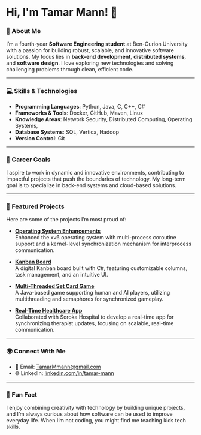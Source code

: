 # Hi, I'm Tamar Mann! 👋

### 🚀 About Me
I’m a fourth-year **Software Engineering student** at Ben-Gurion University with a passion for building robust, scalable, and innovative software solutions. My focus lies in **back-end development**, **distributed systems**, and **software design**. I love exploring new technologies and solving challenging problems through clean, efficient code.

---

### 💻 Skills & Technologies
- **Programming Languages**: Python, Java, C, C++, C#
- **Frameworks & Tools**: Docker, GitHub, Maven, Linux
- **Knowledge Areas**: Network Security, Distributed Computing, Operating Systems,  
- **Database Systems**: SQL, Vertica, Hadoop
- **Version Control**: Git

---

### 🎯 Career Goals
I aspire to work in dynamic and innovative environments, contributing to impactful projects that push the boundaries of technology. My long-term goal is to specialize in back-end systems and cloud-based solutions.

---

### 📌 Featured Projects
Here are some of the projects I’m most proud of:

- **[Operating System Enhancements](https://github.com/ptamar/OperatingSystem-Ass2)**  
   Enhanced the xv6 operating system with multi-process coroutine support and a kernel-level synchronization mechanism for interprocess communication.

- **[Kanban Board](https://github.com/ptamar/Introduction-to-software-engineering---Kanban)**  
   A digital Kanban board built with C#, featuring customizable columns, task management, and an intuitive UI.

- **[Multi-Threaded Set Card Game](https://github.com/ptamar/SPL_2)**  
   A Java-based game supporting human and AI players, utilizing multithreading and semaphores for synchronized gameplay.

- **[Real-Time Healthcare App](https://github.com/ptamar)**  
   Collaborated with Soroka Hospital to develop a real-time app for synchronizing therapist updates, focusing on scalable, real-time communication.

---

### 🌍 Connect With Me
- 📧 Email: [TamarMmann@gmail.com](mailto:TamarMmann@gmail.com)  
- 🌐 LinkedIn: [linkedin.com/in/tamar-mann](https://linkedin.com/in/tamar-mann)  
---

### 🌱 Fun Fact
I enjoy combining creativity with technology by building unique projects, and I’m always curious about how software can be used to improve everyday life. When I’m not coding, you might find me teaching kids tech skills.
